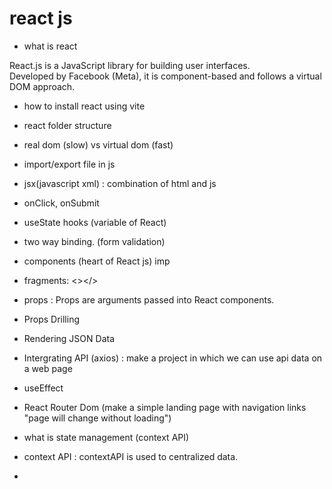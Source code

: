 # react js 

- what is react <br>

React.js is a JavaScript library for building user interfaces.<br>
Developed by Facebook (Meta), it is component-based and follows a virtual DOM approach.<br>

- how to install react using vite 

- react folder structure 

- real dom (slow) vs virtual dom (fast) 

- import/export file in js 

- jsx(javascript xml) : combination of html and js 
- onClick, onSubmit

- useState hooks (variable of React)

- two way binding. (form validation) 

- components (heart of React js) imp 

- fragments: <></>

- props : Props are arguments passed into React components.
- Props Drilling 

- Rendering JSON Data 

- Intergrating API (axios) : make a project in which we can use api data on a web page 

- useEffect 

- React Router Dom (make a simple landing page with navigation links "page will change without loading")

- what is state management (context API)
- context API : contextAPI is used to centralized data. 

- 


